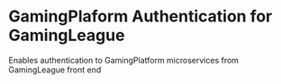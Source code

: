 # GamingPlaform Authentication for GamingLeague
Enables authentication to GamingPlatform microservices from GamingLeague front end
